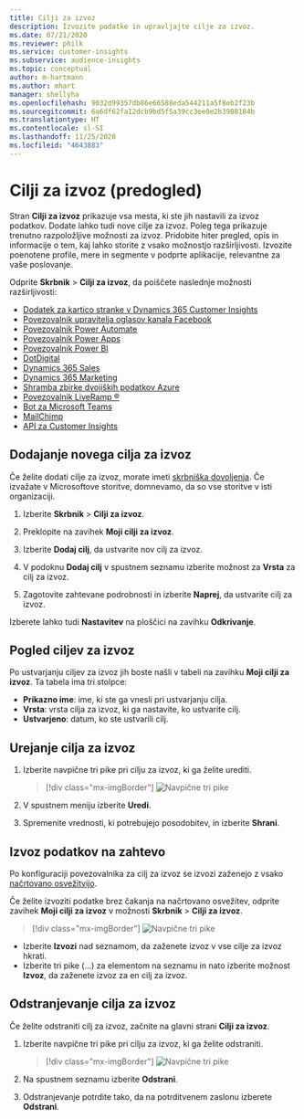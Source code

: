 ```yaml
---
title: Cilji za izvoz
description: Izvozite podatke in upravljajte cilje za izvoz.
ms.date: 07/21/2020
ms.reviewer: philk
ms.service: customer-insights
ms.subservice: audience-insights
ms.topic: conceptual
author: m-hartmann
ms.author: mhart
manager: shellyha
ms.openlocfilehash: 9032d99357db86e66588eda544211a5f8eb2f23b
ms.sourcegitcommit: 6a6df62fa12dcb9bd5f5a39cc3ee0e2b3988184b
ms.translationtype: HT
ms.contentlocale: sl-SI
ms.lasthandoff: 11/25/2020
ms.locfileid: "4643883"
---
```

# <a name="export-destinations-preview"></a>Cilji za izvoz (predogled)

Stran **Cilji za izvoz** prikazuje vsa mesta, ki ste jih nastavili za izvoz podatkov. Dodate lahko tudi nove cilje za izvoz. Poleg tega prikazuje trenutno razpoložljive možnosti za izvoz. Pridobite hiter pregled, opis in informacije o tem, kaj lahko storite z vsako možnostjo razširljivosti. Izvozite poenotene profile, mere in segmente v podprte aplikacije, relevantne za vaše poslovanje.

Odprite **Skrbnik** > **Cilji za izvoz**, da poiščete naslednje možnosti razširljivosti:

- [Dodatek za kartico stranke v Dynamics 365 Customer Insights](customer-card-add-in.md)
- [Povezovalnik upravitelja oglasov kanala Facebook](export-facebook.md)
- [Povezovalnik Power Automate](export-power-automate.md)
- [Povezovalnik Power Apps](export-power-apps.md)
- [Povezovalnik Power BI](export-power-bi.md)
- [DotDigital](export-dotdigital.md)
- [Dynamics 365 Sales](export-dynamics365-sales.md)
- [Dynamics 365 Marketing](export-dynamics365-marketing.md)
- [Shramba zbirke dvojiških podatkov Azure](export-azure-blob-storage.md)
- [Povezovalnik LiveRamp &reg;](export-liveramp.md)
- [Bot za Microsoft Teams](export-teams-bot.md)
- [MailChimp](export-mailchimp.md)
- [API za Customer Insights](apis.md)

## <a name="add-a-new-export-destination"></a>Dodajanje novega cilja za izvoz

Če želite dodati cilje za izvoz, morate imeti [skrbniška dovoljenja](permissions.md). Če izvažate v Microsoftove storitve, domnevamo, da so vse storitve v isti organizaciji.

1. Izberite **Skrbnik** > **Cilji za izvoz**.

1. Preklopite na zavihek **Moji cilji za izvoz**.

1. Izberite **Dodaj cilj**, da ustvarite nov cilj za izvoz.

1. V podoknu **Dodaj cilj** v spustnem seznamu izberite možnost za **Vrsta** za cilj za izvoz.

1. Zagotovite zahtevane podrobnosti in izberite **Naprej**, da ustvarite cilj za izvoz.

Izberete lahko tudi **Nastavitev** na ploščici na zavihku **Odkrivanje**.

## <a name="view-export-destinations"></a>Pogled ciljev za izvoz

Po ustvarjanju ciljev za izvoz jih boste našli v tabeli na zavihku **Moji cilji za izvoz**. Ta tabela ima tri stolpce:

- **Prikazno ime**: ime, ki ste ga vnesli pri ustvarjanju cilja.
- **Vrsta**: vrsta cilja za izvoz, ki ga nastavite, ko ustvarite cilj.
- **Ustvarjeno**: datum, ko ste ustvarili cilj.

## <a name="edit-an-export-destination"></a>Urejanje cilja za izvoz

1. Izberite navpične tri pike pri cilju za izvoz, ki ga želite urediti.

   > [!div class="mx-imgBorder"]
   > ![Navpične tri pike](media/export-destinations-page-ellipsis.png "Navpične tri pike")

1. V spustnem meniju izberite **Uredi**.

1. Spremenite vrednosti, ki potrebujejo posodobitev, in izberite **Shrani**.

## <a name="export-data-on-demand"></a>Izvoz podatkov na zahtevo

Po konfiguraciji povezovalnika za cilj za izvoz se izvozi zaženejo z vsako [načrtovano osvežitvijo](system.md#schedule-tab).

Če želite izvoziti podatke brez čakanja na načrtovano osvežitev, odprite zavihek **Moji cilji za izvoz** v možnosti **Skrbnik** > **Cilji za izvoz**.

> [!div class="mx-imgBorder"]
> ![Navpične tri pike](media/export-destinations-page-ellipsis.png "Navpične tri pike")

- Izberite **Izvozi** nad seznamom, da zaženete izvoz v vse cilje za izvoz hkrati.
- Izberite tri pike (...) za elementom na seznamu in nato izberite možnost **Izvoz**, da zaženete izvoz za en cilj za izvoz.

## <a name="remove-an-export-destination"></a>Odstranjevanje cilja za izvoz

Če želite odstraniti cilj za izvoz, začnite na glavni strani **Cilji za izvoz**.

1. Izberite navpične tri pike pri cilju za izvoz, ki ga želite odstraniti.

   > [!div class="mx-imgBorder"]
   > ![Navpične tri pike](media/export-destinations-page-ellipsis.png "Navpične tri pike")

2. Na spustnem seznamu izberite **Odstrani**.

3. Odstranjevanje potrdite tako, da na potrditvenem zaslonu izberete **Odstrani**.
